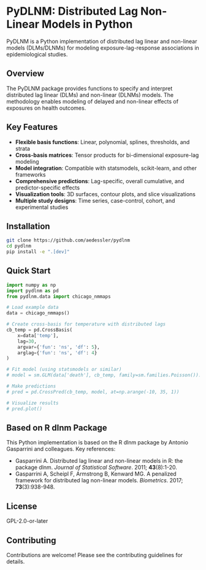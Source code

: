# PyDLNM: Distributed Lag Non-Linear Models in Python

PyDLNM is a Python implementation of distributed lag linear and non-linear models (DLMs/DLNMs) for modeling exposure-lag-response associations in epidemiological studies.

## Overview

The PyDLNM package provides functions to specify and interpret distributed lag linear (DLMs) and non-linear (DLNMs) models. The methodology enables modeling of delayed and non-linear effects of exposures on health outcomes.

## Key Features

- **Flexible basis functions**: Linear, polynomial, splines, thresholds, and strata
- **Cross-basis matrices**: Tensor products for bi-dimensional exposure-lag modeling
- **Model integration**: Compatible with statsmodels, scikit-learn, and other frameworks
- **Comprehensive predictions**: Lag-specific, overall cumulative, and predictor-specific effects
- **Visualization tools**: 3D surfaces, contour plots, and slice visualizations
- **Multiple study designs**: Time series, case-control, cohort, and experimental studies

## Installation

```bash
git clone https://github.com/aedessler/pydlnm
cd pydlnm
pip install -e ".[dev]"
```

## Quick Start

```python
import numpy as np
import pydlnm as pd
from pydlnm.data import chicago_nmmaps

# Load example data
data = chicago_nmmaps()

# Create cross-basis for temperature with distributed lags
cb_temp = pd.CrossBasis(
    x=data['temp'],
    lag=30,
    argvar={'fun': 'ns', 'df': 5},
    arglag={'fun': 'ns', 'df': 4}
)

# Fit model (using statsmodels or similar)
# model = sm.GLM(data['death'], cb_temp, family=sm.families.Poisson()).fit()

# Make predictions
# pred = pd.CrossPred(cb_temp, model, at=np.arange(-10, 35, 1))

# Visualize results
# pred.plot()
```

## Based on R dlnm Package

This Python implementation is based on the R dlnm package by Antonio Gasparrini and colleagues. Key references:

- Gasparrini A. Distributed lag linear and non-linear models in R: the package dlnm. *Journal of Statistical Software*. 2011; **43**(8):1-20.
- Gasparrini A, Scheipl F, Armstrong B, Kenward MG. A penalized framework for distributed lag non-linear models. *Biometrics*. 2017; **73**(3):938-948.

## License

GPL-2.0-or-later

## Contributing

Contributions are welcome! Please see the contributing guidelines for details.